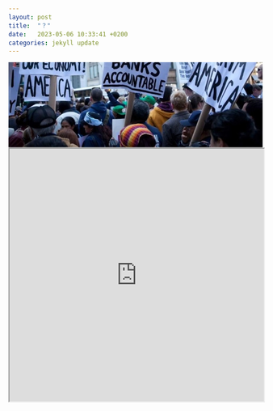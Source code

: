 ```yaml
---
layout: post
title:  "？"
date:   2023-05-06 10:33:41 +0200
categories: jekyll update
---
```


<img src="https://raw.githubusercontent.com/RuoxiSpace/RuoxiSpace.github.io/main/image/below_head.jpg" alt="Image" style="display:block;margin:auto;" />


<iframe src="https://drive.google.com/file/d/198yro1kC8PhVz73gySchxvUVd5sMGDZ2/preview" width="100%" height="500"></iframe>
